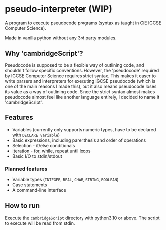 # pseudo-interpreter (WIP)

A program to execute pseudocode programs (syntax as taught in CiE IGCSE Computer Science).

Made in vanilla python without any 3rd party modules.

## Why 'cambridgeScript'?

Pseudocode is supposed to be a flexible way of outlining code, and shouldn't follow specific conventions. However, the 'pseudocode' required by IGCSE Computer Science requires strict syntax. This makes it easer to write parsers and interpreters for executing IGCSE pseudocode (which is one of the main reasons I made this), but it also means pseudocode loses its value as a way of outlining code. Since the strict syntax almost makes pseudocode almost feel like another language entirely, I decided to name it 'cambridgeScript'.

## Features

- Variables (currently only supports numeric types, have to be declared with `DECLARE variable`)
- Basic expressions, including parenthesis and order of operations
- Selection - if/else conditionals
- Iteration - for, while, repeat until loops
- Basic I/O to stdin/stdout

### Planned features

- Variable types (`INTEGER`, `REAL`, `CHAR`, `STRING`, `BOOLEAN`)
- Case statements
- A command-line interface

## How to run

Execute the `cambridgeScript` directory with python3.10 or above. The script to execute will be read from stdin.
